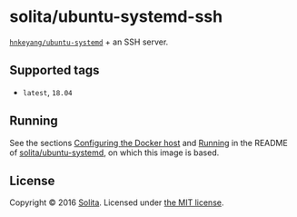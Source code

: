 # solita/ubuntu-systemd-ssh

[`hnkeyang/ubuntu-systemd`](https://hub.docker.com/r/hnkeyang/ubuntu-systemd/) + an SSH server.

## Supported tags

* `latest`, `18.04`

## Running

See the sections [Configuring the Docker host](https://github.com/solita/docker-systemd#configuring-the-docker-host) and [Running](https://github.com/solita/docker-systemd#running) in the README of [solita/ubuntu-systemd](https://github.com/solita/docker-systemd), on which this image is based.

## License

Copyright © 2016 [Solita](http://www.solita.fi). Licensed under [the MIT license](LICENSE).
